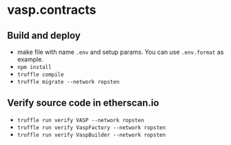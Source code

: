 # vasp.contracts

## Build and deploy

* make file with name `.env` and setup params. You can use `.env.format` as example.
* `npm install`
* `truffle compile`
* `truffle migrate --network ropsten`

## Verify source code in etherscan.io

* `truffle run verify VASP --network ropsten`
* `truffle run verify VaspFactory --network ropsten`
* `truffle run verify VaspBuilder --network ropsten`
